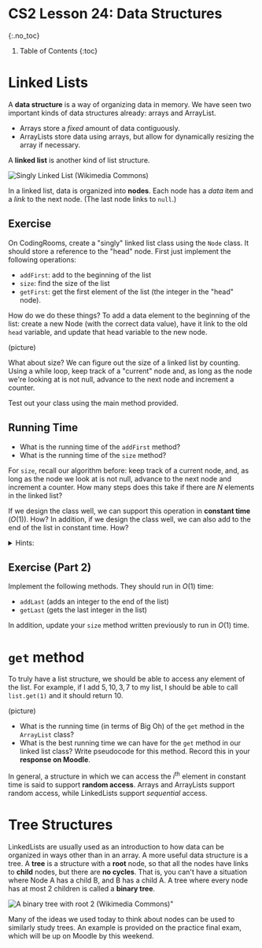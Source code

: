 # CS2 Lesson 24: Data Structures
{:.no_toc}

1. Table of Contents
{:toc}

# Linked Lists

A **data structure** is a way of organizing data in memory. We have seen two important kinds of data structures already: arrays and ArrayList.

* Arrays store a *fixed* amount of data contiguously.
* ArrayLists store data using arrays, but allow for dynamically resizing the array if necessary.

A **linked list** is another kind of list structure.

<img src="https://upload.wikimedia.org/wikipedia/commons/6/6d/Singly-linked-list.svg" alt="Singly Linked List (Wikimedia Commons)" />

In a linked list, data is organized into **nodes**. Each node has a *data* item and a *link* to the next node. (The last node links to `null`.)

## Exercise

On CodingRooms, create a "singly" linked list class using the `Node` class. It should store a reference to the "head" node. First just implement the following operations:

* `addFirst`: add to the beginning of the list
* `size`: find the size of the list
* `getFirst`: get the first element of the list (the integer in the "head" node).

How do we do these things? To add a data element to the beginning of the list: create a new Node (with the correct data value), have it link to the old `head` variable, and update that head variable to the new node.

(picture)

What about size? We can figure out the size of a linked list by counting. Using a while loop, keep track of a "current" node and, as long as the node we're looking at is not null, advance to the next node and increment a counter.

Test out your class using the main method provided.

## Running Time

<div class="youtube-container">

</div>

* What is the running time of the `addFirst` method?
* What is the running time of the `size` method?

For `size`, recall our algorithm before: keep track of a current node, and, as long as the node we look at is not null, advance to the next node and increment a counter. How many steps does this take if there are $N$ elements in the linked list?

If we design the class well, we can support this operation in **constant time** ($O(1)$). How? In addition, if we design the class well, we can also add to the end of the list in constant time. How?

<details>
    <summary>Hints:</summary>
    <p>The idea, for both of these, is to store extra information in the Linked List class. Instead of just storing the first Node, what else could we store?</p>
    <details>
        <summary>Still stuck?</summary>
        <p>Keep track of the "size" of the list (starting at 0, and adding to it every time you add to the list), and the "end" of the list (usually called the "tail").</p>
    </details>
</details>

## Exercise (Part 2)

Implement the following methods. They should run in $O(1)$ time:

* `addLast` (adds an integer to the end of the list)
* `getLast` (gets the last integer in the list)

In addition, update your `size` method written previously to run in $O(1)$ time.

# `get` method

<div class="youtube-container">

</div>

To truly have a list structure, we should be able to access any element of the list. For example, if I add $5, 10, 3, 7$ to my list, I should be able to call `list.get(1)` and it should return $10$.

(picture)

* What is the running time (in terms of Big Oh) of the `get` method in the `ArrayList` class?
* What is the best running time we can have for the `get` method in our linked list class? Write pseudocode for this method. Record this in your **response on Moodle**.


In general, a structure in which we can access the $i^{\text{th}}$ element in constant time is said to support **random access**. Arrays and ArrayLists support random access, while LinkedLists support *sequential* access.

# Tree Structures

LinkedLists are usually used as an introduction to how data can be organized in ways other than in an array. A more useful data structure is a tree. A **tree** is a structure with a **root** node, so that all the nodes have links to **child** nodes, but there are **no cycles**. That is, you can't have a situation where Node A has a child B, and B has a child A. A tree where every node has at most $2$ children is called a **binary tree**.

<img src="https://upload.wikimedia.org/wikipedia/commons/f/f7/Binary_tree.svg" alt="A binary tree with root 2 (Wikimedia Commons)" />"

Many of the ideas we used today to think about nodes can be used to similarly study trees. An example is provided on the practice final exam, which will be up on Moodle by this weekend.
